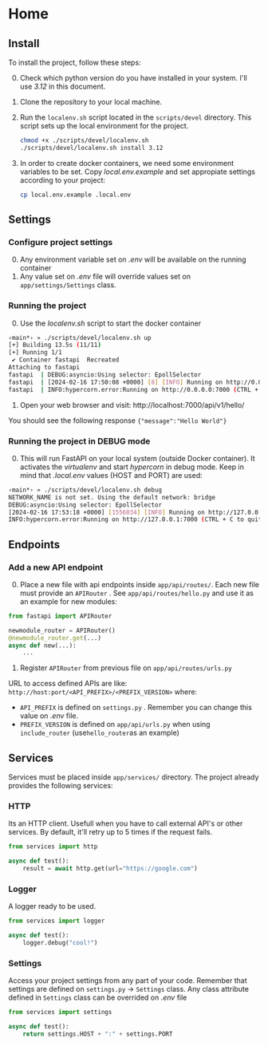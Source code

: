 # Home 

## Install

To install the project, follow these steps:

0. Check which python version do you have installed in your system. I'll use *3.12* in this document.

1. Clone the repository to your local machine.

2. Run the `localenv.sh` script located in the `scripts/devel` directory. This script sets up the local environment for the project.

   ```bash
   chmod +x ./scripts/devel/localenv.sh
   ./scripts/devel/localenv.sh install 3.12
   ```

3. In order to create docker containers, we need some environment variables to be set. Copy *local.env.example* and set appropiate settings according to your project:

   ```bash
   cp local.env.example .local.env
   ```

## Settings
### Configure project settings

0. Any environment variable set on *.env* will be available on the running container
1. Any value set on *.env* file will override values set on `app/settings/Settings` class.

### Running the project

0. Use the *localenv.sh* script to start the docker container

```bash
‹main*› » ./scripts/devel/localenv.sh up
[+] Building 13.5s (11/11)                                                                 ...
[+] Running 1/1
 ✔ Container fastapi  Recreated                                                                                                                           0.1s 
Attaching to fastapi
fastapi  | DEBUG:asyncio:Using selector: EpollSelector
fastapi  | [2024-02-16 17:50:08 +0000] [8] [INFO] Running on http://0.0.0.0:7000 (CTRL + C to quit)
fastapi  | INFO:hypercorn.error:Running on http://0.0.0.0:7000 (CTRL + C to quit)
```

1. Open your web browser and visit: http://localhost:7000/api/v1/hello/

You should see the following response `{"message":"Hello World"}`

### Running the project in DEBUG mode

0. This will run FastAPI on your local system (outside Docker container). It activates the *virtualenv* and start *hypercorn* in debug mode. Keep in mind that *.local.env* values (HOST and PORT) are used:

```bash
‹main*› » ./scripts/devel/localenv.sh debug
NETWORK_NAME is not set. Using the default network: bridge
DEBUG:asyncio:Using selector: EpollSelector
[2024-02-16 17:53:18 +0000] [1556034] [INFO] Running on http://127.0.0.1:7000 (CTRL + C to quit)
INFO:hypercorn.error:Running on http://127.0.0.1:7000 (CTRL + C to quit)
```

## Endpoints
### Add a new API endpoint

0. Place a new file with api endpoints inside `app/api/routes/`. Each new file must provide an `APIRouter` . See `app/api/routes/hello.py` and use it as an example for new modules:

```py
from fastapi import APIRouter

newmodule_router = APIRouter()
@newmodule_router.get(...)
async def new(...):
    ...
```

1. Register `APIRouter` from previous file on `app/api/routes/urls.py` 

URL to access defined APIs are like: `http://host:port/<API_PREFIX>/<PREFIX_VERSION>` where:

- `API_PREFIX` is defined on `settings.py` . Remember you can change this value on *.env* file.
- `PREFIX_VERSION` is defined on `app/api/urls.py` when using `include_router` (use`hello_router`as an example)

## Services

Services must be placed inside `app/services/` directory. The project already provides the following services:

### HTTP

Its an HTTP client. Usefull when you have to call external API's or other services. By default, it'll retry up to 5 times if the request fails.

```python
from services import http

async def test():
    result = await http.get(url="https://google.com")
```

### Logger

A logger ready to be used.

```python
from services import logger

async def test():
    logger.debug("cool!")
```

### Settings

Access your project settings from any part of your code. Remember that settings are defined on `settings.py` -> `Settings` class.  Any class attribute defined in `Settings` class can be overrided on *.env* file  

```python
from services import settings

async def test():
    return settings.HOST + ":" + settings.PORT
```

